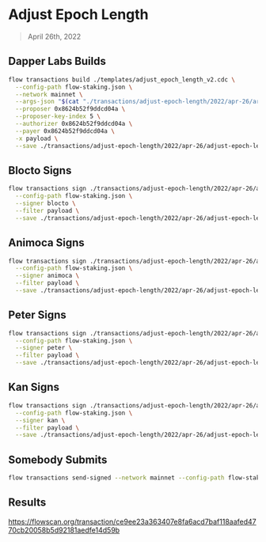 # Adjust Epoch Length

> April 26th, 2022

## Dapper Labs Builds

```sh
flow transactions build ./templates/adjust_epoch_length_v2.cdc \
  --config-path flow-staking.json \
  --network mainnet \
  --args-json "$(cat "./transactions/adjust-epoch-length/2022/apr-26/arguments.json")" \
  --proposer 0x8624b52f9ddcd04a \
  --proposer-key-index 5 \
  --authorizer 0x8624b52f9ddcd04a \
  --payer 0x8624b52f9ddcd04a \
  -x payload \
  --save ./transactions/adjust-epoch-length/2022/apr-26/adjust-epoch-length-apr-26-unsigned.rlp
```

## Blocto Signs

```sh
flow transactions sign ./transactions/adjust-epoch-length/2022/apr-26/adjust-epoch-length-apr-26-unsigned.rlp \
  --config-path flow-staking.json \
  --signer blocto \
  --filter payload \
  --save ./transactions/adjust-epoch-length/2022/apr-26/adjust-epoch-length-apr-26-sig-1.rlp
```

## Animoca Signs

```sh
flow transactions sign ./transactions/adjust-epoch-length/2022/apr-26/adjust-epoch-length-apr-26-sig-1.rlp \
  --config-path flow-staking.json \
  --signer animoca \
  --filter payload \
  --save ./transactions/adjust-epoch-length/2022/apr-26/adjust-epoch-length-apr-26-sig-2.rlp
```

## Peter Signs

```sh
flow transactions sign ./transactions/adjust-epoch-length/2022/apr-26/adjust-epoch-length-apr-26-sig-2.rlp \
  --config-path flow-staking.json \
  --signer peter \
  --filter payload \
  --save ./transactions/adjust-epoch-length/2022/apr-26/adjust-epoch-length-apr-26-sig-3.rlp
```

## Kan Signs

```sh
flow transactions sign ./transactions/adjust-epoch-length/2022/apr-26/adjust-epoch-length-apr-26-sig-3.rlp \
  --config-path flow-staking.json \
  --signer kan \
  --filter payload \
  --save ./transactions/adjust-epoch-length/2022/apr-26/adjust-epoch-length-apr-26-sig-complete.rlp
```


## Somebody Submits

```sh
flow transactions send-signed --network mainnet --config-path flow-staking.json ./transactions/adjust-epoch-length/2022/apr-26/adjust-epoch-length-apr-26-sig-complete.rlp
```

## Results

https://flowscan.org/transaction/ce9ee23a363407e8fa6acd7baf118aafed4770cb20058b5d92181aedfe14d59b
